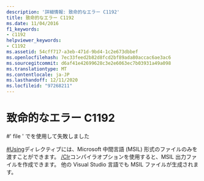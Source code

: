 ```yaml
---
description: '詳細情報: 致命的なエラー C1192'
title: 致命的なエラー C1192
ms.date: 11/04/2016
f1_keywords:
- c1192
helpviewer_keywords:
- C1192
ms.assetid: 54cff717-a3eb-471d-9bd4-1c2e673dbbef
ms.openlocfilehash: 7ec33feed2b82d8fcd2bf89ada80accac6ae3ac6
ms.sourcegitcommit: d6af41e42699628c3e2e6063ec7b03931a49a098
ms.translationtype: MT
ms.contentlocale: ja-JP
ms.lasthandoff: 12/11/2020
ms.locfileid: "97268211"
---
```

# <a name="fatal-error-c1192"></a>致命的なエラー C1192

\#' file ' でを使用して失敗しました

[#Using](../../preprocessor/hash-using-directive-cpp.md)ディレクティブには、Microsoft 中間言語 (MSIL) 形式のファイルのみを渡すことができます。 [/Clr](../../build/reference/clr-common-language-runtime-compilation.md)コンパイラオプションを使用すると、MSIL 出力ファイルを作成できます。 他の Visual Studio 言語でも MSIL ファイルが生成されます。
